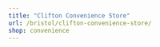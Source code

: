 ```yaml
---
title: "Clifton Convenience Store"
url: /bristol/clifton-convenience-store/
shop: convenience
---
```

